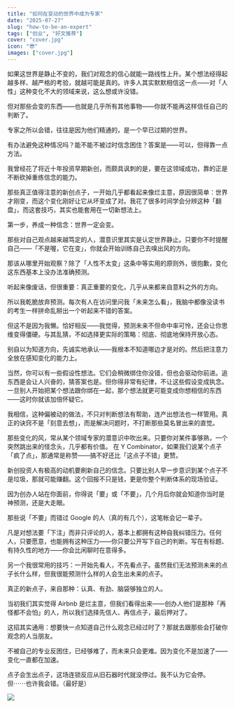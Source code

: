 ```yaml
---
title: "如何在变动的世界中成为专家"
date: "2025-07-27"
slug: "how-to-be-an-expert"
tags: ["创业", "好文推荐"]
cover: "cover.jpg"
icon: "😎"
images: ["cover.jpg"]
---
```

如果这世界是静止不变的，我们对观念的信心就能一路线性上升。某个想法经得起越多样、越严格的考验，就越可能是真的。许多人其实默默相信这一点——对「人性」这种变化不大的领域来说，这么想或许没错。



但对那些会变的东西——也就是几乎所有其他事物——你就不能再这样信任自己的判断了。



专家之所以会错，往往是因为他们精通的，是一个早已过期的世界。



有办法避免这种情况吗？能不能不被过时信念困住？答案是——可以，但得靠一点方法。



我曾经花了将近十年投资早期新创，而颇具讽刺的是，要在这领域成功，靠的正是不断砍掉重练信念的能力。



那些真正值得注意的新创点子，一开始几乎都看起来像烂主意，原因很简单：世界才刚变，而这个变化刚好让它从坏变成了对。我花了很多时间学会分辨这种「翻盘」，而这套技巧，其实也能套用在一切新想法上。



第一步，养成一种信念：世界一定会变。



那些对自己观点越来越笃定的人，潜意识里其实是认定世界静止。只要你不时提醒自己——「不是喔，它在变」，你就会开始训练自己去嗅出风的方向。



那该从哪里开始观察？除了「人性不太变」这条中等实用的原则外，很抱歉，变化这东西基本上没办法准确预测。



听起来像废话，但很重要：真正重要的变化，几乎从来都来自意料之外的方向。



所以我乾脆放弃预测。每次有人在访问里问我「未来怎么看」，我脑中都像没读书的考生一样拼命乱掰出一个听起来不错的答案。



但这不是因为我懒。恰好相反——我觉得，预测未来不但命中率可怜，还会让你思维变得僵硬。与其乱猜，不如选择更实际的策略：彻底、彻底地保持开放心态。



别自以为知道方向，先诚实地承认——我根本不知道哪边才是对的。然后把注意力全放在感知变化的能力上。



当然，你可以有一些假设性想法。它们会稍微绑住你没错，但也会驱动你前进。追东西是会让人兴奋的，猜答案也是。但你得非常有纪律，不让这些假设变成执念。
一旦别人开始把某个想法跟你绑在一起，那个想法就更可能变成你想相信的东西——这时你就该加倍怀疑它。



我相信，这种偏被动的做法，不只对判断想法有帮助，连产出想法也一样管用。真正的诀窍不是「刻意去想」，而是解决问题时，不打断那些莫名冒出来的直觉。



那些变化的风，常从某个领域专家的潜意识中吹出来。只要你对某件事够熟，一个突然跳出来的怪念头，几乎都有价值。
在 Y Combinator，如果我们说某个点子「疯了点」，那通常是称赞——搞不好还比「这点子不错」更赞。



新创投资人有极高的动机要刷新自己的信念。只要比别人早一步意识到某个点子不是垃圾，那就可能赚翻。这个回报不只是钱，更是你整个判断体系的现场验证。



因为创办人站在你面前，你得说「要」或「不要」，几个月后你就会知道你当时是神预测，还是大走眼。



那些说「不要」而错过 Google 的人（真的有几个），这笔帐会记一辈子。



凡是对想法要「下注」而非只评论的人，基本上都拥有这种自我纠错压力。任何人，只要愿意，也能拥有这种压力——你只要公开写下自己的判断。写在有标题、有持久性的地方——你会比闲聊时在意得多。



另一个我很常用的技巧：一开始先看人，不先看点子。虽然我们无法预测未来的点子长什么样，但我很能预测什么样的人会生出未来的点子。



真正的新点子，来自那种：认真、有劲、脑袋够独立的人。



当初我们其实觉得 Airbnb 是烂主意，但我们看得出来——创办人他们是那种「再怪都不会怕」的人，所以我们选择先信人、再信点子，最后押对了。



这招其实通用：想要快一点知道自己什么观念已经过时了？那就去跟那些会打破你观念的人当朋友。



不被自己的专业反困住，已经够难了，而未来只会更难。因为变化不是加速了——变化一直都在加速。



点子会生出点子，这场连锁反应从旧石器时代就没停过。我不认为它会停。
但⋯⋯也许我会错。（最好是）




![](https://prod-files-secure.s3.us-west-2.amazonaws.com/112d0858-5090-4d34-a606-b75eb8d65fd2/46476355-9cf3-4e99-9b7a-3531bc426380/1000202064.png?X-Amz-Algorithm=AWS4-HMAC-SHA256&X-Amz-Content-Sha256=UNSIGNED-PAYLOAD&X-Amz-Credential=ASIAZI2LB4666KKWT3BP%2F20250916%2Fus-west-2%2Fs3%2Faws4_request&X-Amz-Date=20250916T043431Z&X-Amz-Expires=3600&X-Amz-Security-Token=IQoJb3JpZ2luX2VjEAwaCXVzLXdlc3QtMiJHMEUCIQCxkny9BbQMDdGWhGGNOVOYchEVCHMttU894b%2FPfHkBwwIgen67G1UP4pN4DczlaLyev6zPDywNGb33SXrMA%2Fqtkc8qiAQIhf%2F%2F%2F%2F%2F%2F%2F%2F%2F%2FARAAGgw2Mzc0MjMxODM4MDUiDFdiua4g6pMF%2Fh4HBCrcAyejSaf5RwHAuT1UsYmw1dFJvWI8J66qDg7673vKvvUycY2sF0SKA4DcThNGmmxULzb4j43cSFS7G0oNQwGA1c00JDOI0mfRq%2F6RIQt16kOF8ADrwiSawRA%2Fy3FKDr4NEJW%2BSeXR0ybXd4Zg3DEv9Arp2CD7f6PJGTDFwXi%2Bjwut9Iyr8PaYpjmkJ%2BoOZ9XE3SIgCNsiDByyQl8QX36LyuW3B7KFF8%2Bw6yOeevNbzAHsUkL%2BROWGLTwhvhetlz4LK3mcZ5b0Mw0i4A12c6rlesKv43KT%2BylCg4ikhHj2vqueQ%2FwnxOeP5C76b9Aa3dKVQ8RInP2NCvhxAErXWRZlt1q97VWuLWZqeEvFyqMtNvZd9GpSLL8OKF4s06eF8UB8179hfDbXv4Ddjgm3XHcWa1L1kryczuuDLy4%2BXY4zQ2Y8gX%2BrzTMrpF4HIJVkNMTItiHu6dv9JoZltkEObkT5rZhkD7C%2FjNedlDvEBDUU4zbU62XzD0Eoxg5JKFHHR5GmcXXOfKubx9LQGV3TG%2BgMDKml7oeBlpHeIqNJoqeT6w%2F1NAcHm7bVsDZr%2Fsp0sZUJa3DtqqanwOypkXR1HUdWbiWcs%2FRcZl4NSlWgDkvUgRXtj6%2F9rhvNviPchXL4MMu4o8YGOqUBvRbCZJCEO7fgioTlma%2B%2BC%2FEQq9oYGlkihBIF630syo0vrIaqszch7Rn%2BKtKjp94JuVVibmf1GoYgw8tfW%2B3EqtKKb2mwesma7aSzm9X26ITjYIVrQVOF%2BhBQEMJGrdjeHqB%2B9BkU8tPMyM4GnuaUzTkdhea5pl4AeolwBjp0pNCHksdQ4NRtSeMyJZ4NEhtCdDW2%2BxAtr%2FmXXI3oLkgk0Gq1E4Wd&X-Amz-Signature=e366aafd828a4fb2374ffffd408eeebb25330c3ece6af2d0d564fc5936f32ca7&X-Amz-SignedHeaders=host&x-amz-checksum-mode=ENABLED&x-id=GetObject)

